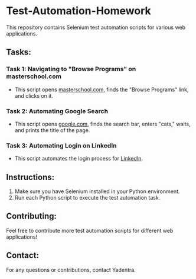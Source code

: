 # Test-Automation-Homework

This repository contains Selenium test automation scripts for various web applications.

## Tasks:

### Task 1: Navigating to "Browse Programs" on masterschool.com
* This script opens [masterschool.com](https://de.masterschool.com/), finds the "Browse Programs" link, and clicks on it.

### Task 2: Automating Google Search
* This script opens [google.com](https://www.google.com/), finds the search bar, enters "cats," waits, and prints the title of the page.

### Task 3: Automating Login on LinkedIn
* This script automates the login process for [LinkedIn](https://www.linkedin.com/home).

## Instructions:

1. Make sure you have Selenium installed in your Python environment.
2. Run each Python script to execute the test automation task.

## Contributing:

Feel free to contribute more test automation scripts for different web applications!

## Contact:

For any questions or contributions, contact Yadentra.
